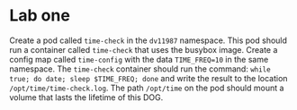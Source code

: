 # Lab one

Create a pod called `time-check` in the `dv11987` namespace. This pod should run a
container called `time-check` that uses the
busybox image.
Create a config map called `time-config` with the data `TIME_FREQ=10` in the same namespace.
The `time-check` container should run the command: `while true; do date; sleep $TIME_FREQ; done` and write the result to the location `/opt/time/time-check.log`.
The path `/opt/time` on the pod should mount a volume that lasts the lifetime of this
DOG.